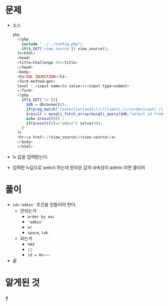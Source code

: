 # 문제

- 소스

  ```php
  php
    <?php
      include "../../config.php";
      if($_GET['view_source']) view_source();
    ?><html>
    <head>
    <title>Challenge 49</title>
    </head>
    <body>
    <h1>SQL INJECTION</h1>
    <form method=get>
    level : <input name=lv value=1><input type=submit>
    </form>
    <?php
      if($_GET['lv']){
        $db = dbconnect();
        if(preg_match("/select|or|and|\(|\)|limit|,|\/|order|cash| |\t|\'|\"/i",$_GET['lv'])) exit("no hack");
        $result = mysqli_fetch_array(mysqli_query($db,"select id from chall49 where lv={$_GET['lv']}"));
        echo $result[0] ;
        if($result[0]=="admin") solve(49);
      }
    ?>
    <hr><a href=./?view_source=1>view-source</a>
    </body>
    </html>
  ```

- lv 값을 입력받는다.

- 입력한 lv값으로 select 하는데 받아온 값의 id속성이 admin 이면 클리어

#  풀이

- `id='admin'` 조건을 만들어야 한다.
  - 안되는거
    - `order by asc`
    - `'admin'`
    - `or`
    - `space`, `tab`
  - 되는거
    - `%0d`
    - `||`
    - `id = 0x~~~`
- 끝

# 알게된 것

### ?